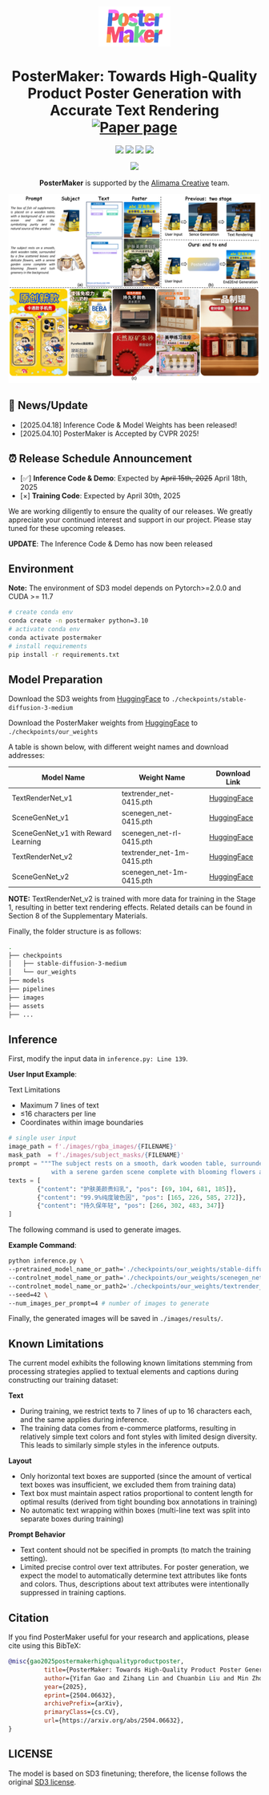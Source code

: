 <div align="center">
<img src="assets/images/logo.png" height="80">

# PosterMaker: Towards High-Quality Product Poster Generation with Accurate Text Rendering  [![Paper page](https://huggingface.co/datasets/huggingface/badges/resolve/main/paper-page-md-dark.svg)](https://poster-maker.github.io)

<a href='https://arxiv.org/abs/2504.06632'><img src='https://img.shields.io/badge/Paper-Arxiv-red'></a> <a href='assets/pdfs/CVPR2025_Arxiv.pdf'><img src='https://img.shields.io/badge/Paper-PDF-orange'></a> <a href='https://github.com/alimama-creative/PosterMaker'><img src='https://img.shields.io/badge/Code-Github-green'></a> <a href='https://huggingface.co/alimama-creative/PosterMaker'><img src='https://img.shields.io/badge/Demo-HuggingFace-yellow'></a>


<img src="https://github.com/alimama-creative/FLUX-Controlnet-Inpainting/blob/main/images/alibabaalimama.png" height=80>

**PosterMaker** is supported by the [Alimama Creative](https://huggingface.co/alimama-creative) team. 

![sample](assets/images/tesear.png "sample")
</div>


## 🎉 News/Update
- [2025.04.18] Inference Code & Model Weights has been released!
- [2025.04.10] PosterMaker is Accepted by CVPR 2025!


## ⏰ Release Schedule Announcement
- [✅] **Inference Code & Demo**: Expected by ~~April 15th, 2025~~ April 18th, 2025
- [×] **Training Code**: Expected by April 30th, 2025

We are working diligently to ensure the quality of our releases. We greatly appreciate your continued interest and support in our project. Please stay tuned for these upcoming releases.

**UPDATE**: The Inference Code & Demo has now been released

## Environment
**Note:** The environment of SD3 model depends on Pytorch>=2.0.0 and CUDA >= 11.7
```bash
# create conda env
conda create -n postermaker python=3.10
# activate conda env
conda activate postermaker
# install requirements
pip install -r requirements.txt
```

## Model Preparation
Download the SD3 weights from [HuggingFace](https://huggingface.co/stabilityai/stable-diffusion-3-medium) to `./checkpoints/stable-diffusion-3-medium`

Download the PosterMaker weights from [HuggingFace](https://huggingface.co/alimama-creative/PosterMaker) to `./checkpoints/our_weights`

A table is shown below, with different weight names and download addresses:

| Model Name | Weight Name | Download Link |
| --- | --- | --- |
| TextRenderNet_v1 | textrender_net-0415.pth | [HuggingFace](https://huggingface.co/alimama-creative/PosterMaker) |
| SceneGenNet_v1 | scenegen_net-0415.pth | [HuggingFace](https://huggingface.co/alimama-creative/PosterMaker) |
| SceneGenNet_v1 with Reward Learning | scenegen_net-rl-0415.pth | [HuggingFace](https://huggingface.co/alimama-creative/PosterMaker) |
| TextRenderNet_v2 | textrender_net-1m-0415.pth | [HuggingFace](https://huggingface.co/alimama-creative/PosterMaker) |
| SceneGenNet_v2 | scenegen_net-1m-0415.pth | [HuggingFace](https://huggingface.co/alimama-creative/PosterMaker) |

**NOTE:** TextRenderNet_v2 is trained with more data for training in the Stage 1, resulting in better text rendering effects. Related details can be found in Section 8 of the Supplementary Materials.

Finally, the folder structure is as follows:
```bash
.
├── checkpoints
│   ├── stable-diffusion-3-medium
│   └── our_weights
├── models
├── pipelines
├── images
├── assets
├── ...
```

## Inference
First, modify the input data in `inference.py: Line 139`.

**User Input Example**:

Text Limitations
- Maximum 7 lines of text
- ≤16 characters per line
- Coordinates within image boundaries
```python
# single user input
image_path = f'./images/rgba_images/{FILENAME}'
mask_path  = f'./images/subject_masks/{FILENAME}'
prompt = """The subject rests on a smooth, dark wooden table, surrounded by a few scattered leaves and delicate flowers,\
            with a serene garden scene complete with blooming flowers and lush greenery in the background."""
texts = [
        {"content": "护肤美颜贵妇乳", "pos": [69, 104, 681, 185]},
        {"content": "99.9%纯度玻色因", "pos": [165, 226, 585, 272]},
        {"content": "持久保年轻", "pos": [266, 302, 483, 347]}
]
```

The following command is used to generate images.

**Example Command**:
```bash
python inference.py \
--pretrained_model_name_or_path='./checkpoints/our_weights/stable-diffusion-3-medium-diffusers/' \
--controlnet_model_name_or_path='./checkpoints/our_weights/scenegen_net-rl-0415.pth' \
--controlnet_model_name_or_path2='./checkpoints/our_weights/textrender_net-0415.pth' \
--seed=42 \
--num_images_per_prompt=4 # number of images to generate
```
Finally, the generated images will be saved in `./images/results/`.

## Known Limitations
The current model exhibits the following known limitations stemming from processing strategies applied to textual elements and captions during constructing our training dataset:

**Text** 
- During training, we restrict texts to 7 lines of up to 16 characters each, and the same applies during inference.
- The training data comes from e-commerce platforms, resulting in relatively simple text colors and font styles with limited design diversity. This leads to similarly simple styles in the inference outputs.


**Layout**
- Only horizontal text boxes are supported (since the amount of vertical text boxes was insufficient, we excluded them from training data)
- Text box must maintain aspect ratios proportional to content length for optimal results (derived from tight bounding box annotations in training)
- No automatic text wrapping within boxes (multi-line text was split into separate boxes during training)

**Prompt Behavior**
- Text content should not be specified in prompts (to match the training setting).
- Limited precise control over text attributes. For poster generation, we expect the model to automatically determine text attributes like fonts and colors. Thus, descriptions about text attributes were intentionally suppressed in training captions.

## Citation
If you find PosterMaker useful for your research and applications, please cite using this BibTeX:

```BibTeX
@misc{gao2025postermakerhighqualityproductposter,
          title={PosterMaker: Towards High-Quality Product Poster Generation with Accurate Text Rendering}, 
          author={Yifan Gao and Zihang Lin and Chuanbin Liu and Min Zhou and Tiezheng Ge and Bo Zheng and Hongtao Xie},
          year={2025},
          eprint={2504.06632},
          archivePrefix={arXiv},
          primaryClass={cs.CV},
          url={https://arxiv.org/abs/2504.06632},
}
```

## LICENSE
The model is based on SD3 finetuning; therefore, the license follows the original [SD3 license](https://huggingface.co/stabilityai/stable-diffusion-3-medium#license).
